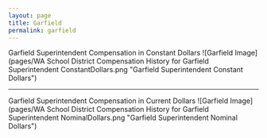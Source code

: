 ```yaml
---
layout: page
title: Garfield
permalink: garfield
---
```



Garfield Superintendent Compensation in Constant Dollars
![Garfield Image](pages/WA School District Compensation History for Garfield Superintendent ConstantDollars.png "Garfield Superintendent Constant Dollars")
___

Garfield Superintendent Compensation in Current Dollars
![Garfield Image](pages/WA School District Compensation History for Garfield Superintendent NominalDollars.png "Garfield Superintendent Nominal Dollars")